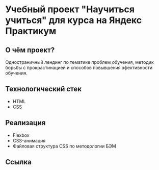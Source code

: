 # Учебный проект "Научиться учиться" для курса на Яндекс Практикум

## О чём проект?

Одностраничный лендинг по тематике проблем обучения, методик борьбы с прокрастинацией и способов повывшения эфективности обучения.

## Технологический стек

* HTML
* CSS

## Реализация

- Flexbox
- CSS-анимация
- Файловая структура CSS по методологии БЭМ

## Ссылка

